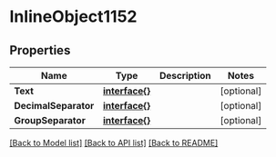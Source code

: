 # InlineObject1152

## Properties

Name | Type | Description | Notes
------------ | ------------- | ------------- | -------------
**Text** | [**interface{}**](.md) |  | [optional] 
**DecimalSeparator** | [**interface{}**](.md) |  | [optional] 
**GroupSeparator** | [**interface{}**](.md) |  | [optional] 

[[Back to Model list]](../README.md#documentation-for-models) [[Back to API list]](../README.md#documentation-for-api-endpoints) [[Back to README]](../README.md)


